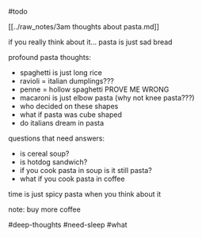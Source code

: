 #todo

[[../raw_notes/3am thoughts about pasta.md]]

if you really think about it... pasta is just sad bread

profound pasta thoughts:
- spaghetti is just long rice
- ravioli = italian dumplings???
- penne = hollow spaghetti PROVE ME WRONG
- macaroni is just elbow pasta (why not knee pasta???)
- who decided on these shapes
- what if pasta was cube shaped
- do italians dream in pasta

questions that need answers:
- is cereal soup?
- is hotdog sandwich?
- if you cook pasta in soup is it still pasta?
- what if you cook pasta in coffee

time is just spicy pasta when you think about it

note: buy more coffee

#deep-thoughts #need-sleep #what 